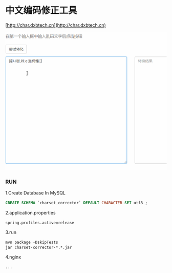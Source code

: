 # 中文编码修正工具
[http://char.dxbtech.cn](http://char.dxbtech.cn)

![效果展示图](char-correct.gif)


### RUN
1.Create Database In MySQL
```sql
CREATE SCHEMA `charset_corrector` DEFAULT CHARACTER SET utf8 ; 
```
2.application.properties
```properties
spring.profiles.active=release
```
3.run
```
mvn package -DskipTests
jar charset-corrector-*.*.jar
```
4.nginx
```
...
```